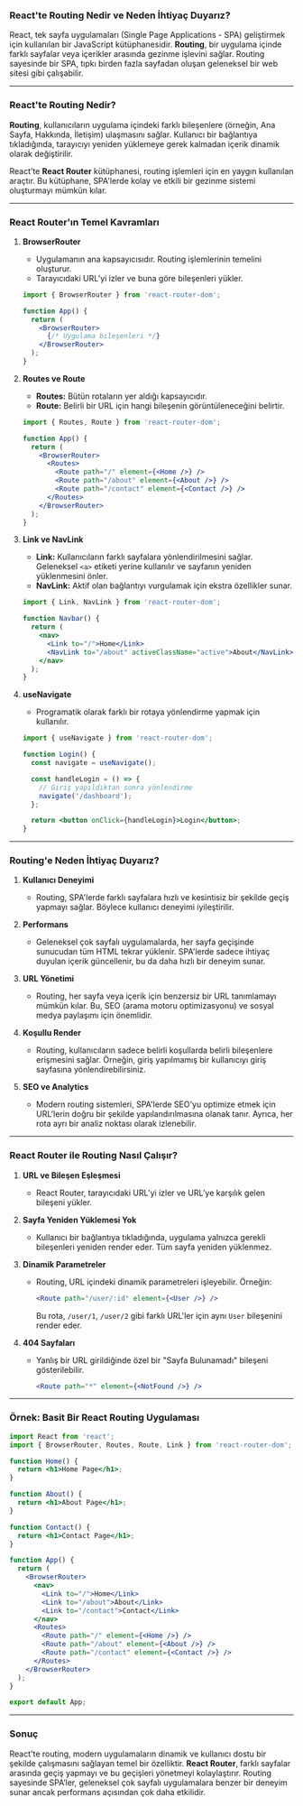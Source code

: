 ### **React'te Routing Nedir ve Neden İhtiyaç Duyarız?**

React, tek sayfa uygulamaları (Single Page Applications - SPA) geliştirmek için kullanılan bir JavaScript kütüphanesidir. **Routing**, bir uygulama içinde farklı sayfalar veya içerikler arasında gezinme işlevini sağlar. Routing sayesinde bir SPA, tıpkı birden fazla sayfadan oluşan geleneksel bir web sitesi gibi çalışabilir.

---

### **React'te Routing Nedir?**

**Routing**, kullanıcıların uygulama içindeki farklı bileşenlere (örneğin, Ana Sayfa, Hakkında, İletişim) ulaşmasını sağlar. Kullanıcı bir bağlantıya tıkladığında, tarayıcıyı yeniden yüklemeye gerek kalmadan içerik dinamik olarak değiştirilir.

React’te **React Router** kütüphanesi, routing işlemleri için en yaygın kullanılan araçtır. Bu kütüphane, SPA'lerde kolay ve etkili bir gezinme sistemi oluşturmayı mümkün kılar.

---

### **React Router'ın Temel Kavramları**

1. **BrowserRouter**
   - Uygulamanın ana kapsayıcısıdır. Routing işlemlerinin temelini oluşturur.
   - Tarayıcıdaki URL’yi izler ve buna göre bileşenleri yükler.

   ```jsx
   import { BrowserRouter } from 'react-router-dom';

   function App() {
     return (
       <BrowserRouter>
         {/* Uygulama bileşenleri */}
       </BrowserRouter>
     );
   }
   ```

2. **Routes ve Route**
   - **Routes:** Bütün rotaların yer aldığı kapsayıcıdır.
   - **Route:** Belirli bir URL için hangi bileşenin görüntüleneceğini belirtir.

   ```jsx
   import { Routes, Route } from 'react-router-dom';

   function App() {
     return (
       <BrowserRouter>
         <Routes>
           <Route path="/" element={<Home />} />
           <Route path="/about" element={<About />} />
           <Route path="/contact" element={<Contact />} />
         </Routes>
       </BrowserRouter>
     );
   }
   ```

3. **Link ve NavLink**
   - **Link:** Kullanıcıların farklı sayfalara yönlendirilmesini sağlar. Geleneksel `<a>` etiketi yerine kullanılır ve sayfanın yeniden yüklenmesini önler.
   - **NavLink:** Aktif olan bağlantıyı vurgulamak için ekstra özellikler sunar.

   ```jsx
   import { Link, NavLink } from 'react-router-dom';

   function Navbar() {
     return (
       <nav>
         <Link to="/">Home</Link>
         <NavLink to="/about" activeClassName="active">About</NavLink>
       </nav>
     );
   }
   ```

4. **useNavigate**
   - Programatik olarak farklı bir rotaya yönlendirme yapmak için kullanılır.

   ```jsx
   import { useNavigate } from 'react-router-dom';

   function Login() {
     const navigate = useNavigate();

     const handleLogin = () => {
       // Giriş yapıldıktan sonra yönlendirme
       navigate('/dashboard');
     };

     return <button onClick={handleLogin}>Login</button>;
   }
   ```

---

### **Routing'e Neden İhtiyaç Duyarız?**

1. **Kullanıcı Deneyimi**
   - Routing, SPA'lerde farklı sayfalara hızlı ve kesintisiz bir şekilde geçiş yapmayı sağlar. Böylece kullanıcı deneyimi iyileştirilir.

2. **Performans**
   - Geleneksel çok sayfalı uygulamalarda, her sayfa geçişinde sunucudan tüm HTML tekrar yüklenir. SPA'lerde sadece ihtiyaç duyulan içerik güncellenir, bu da daha hızlı bir deneyim sunar.

3. **URL Yönetimi**
   - Routing, her sayfa veya içerik için benzersiz bir URL tanımlamayı mümkün kılar. Bu, SEO (arama motoru optimizasyonu) ve sosyal medya paylaşımı için önemlidir.

4. **Koşullu Render**
   - Routing, kullanıcıların sadece belirli koşullarda belirli bileşenlere erişmesini sağlar. Örneğin, giriş yapılmamış bir kullanıcıyı giriş sayfasına yönlendirebilirsiniz.

5. **SEO ve Analytics**
   - Modern routing sistemleri, SPA'lerde SEO'yu optimize etmek için URL'lerin doğru bir şekilde yapılandırılmasına olanak tanır. Ayrıca, her rota ayrı bir analiz noktası olarak izlenebilir.

---

### **React Router ile Routing Nasıl Çalışır?**

1. **URL ve Bileşen Eşleşmesi**
   - React Router, tarayıcıdaki URL’yi izler ve URL’ye karşılık gelen bileşeni yükler.

2. **Sayfa Yeniden Yüklemesi Yok**
   - Kullanıcı bir bağlantıya tıkladığında, uygulama yalnızca gerekli bileşenleri yeniden render eder. Tüm sayfa yeniden yüklenmez.

3. **Dinamik Parametreler**
   - Routing, URL içindeki dinamik parametreleri işleyebilir. Örneğin:
     ```jsx
     <Route path="/user/:id" element={<User />} />
     ```
     Bu rota, `/user/1`, `/user/2` gibi farklı URL'ler için aynı `User` bileşenini render eder.

4. **404 Sayfaları**
   - Yanlış bir URL girildiğinde özel bir "Sayfa Bulunamadı" bileşeni gösterilebilir.
     ```jsx
     <Route path="*" element={<NotFound />} />
     ```

---

### **Örnek: Basit Bir React Routing Uygulaması**

```jsx
import React from 'react';
import { BrowserRouter, Routes, Route, Link } from 'react-router-dom';

function Home() {
  return <h1>Home Page</h1>;
}

function About() {
  return <h1>About Page</h1>;
}

function Contact() {
  return <h1>Contact Page</h1>;
}

function App() {
  return (
    <BrowserRouter>
      <nav>
        <Link to="/">Home</Link>
        <Link to="/about">About</Link>
        <Link to="/contact">Contact</Link>
      </nav>
      <Routes>
        <Route path="/" element={<Home />} />
        <Route path="/about" element={<About />} />
        <Route path="/contact" element={<Contact />} />
      </Routes>
    </BrowserRouter>
  );
}

export default App;
```

---

### **Sonuç**

React'te routing, modern uygulamaların dinamik ve kullanıcı dostu bir şekilde çalışmasını sağlayan temel bir özelliktir. **React Router**, farklı sayfalar arasında geçiş yapmayı ve bu geçişleri yönetmeyi kolaylaştırır. Routing sayesinde SPA’ler, geleneksel çok sayfalı uygulamalara benzer bir deneyim sunar ancak performans açısından çok daha etkilidir.